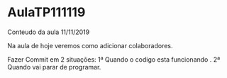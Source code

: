 # AulaTP111119
Conteudo da aula 11/11/2019

Na aula de hoje veremos como adicionar colaboradores.

Fazer Commit em 2 situações:
1ª Quando o codigo esta funcionando .
2ª Quando vai parar de programar.
